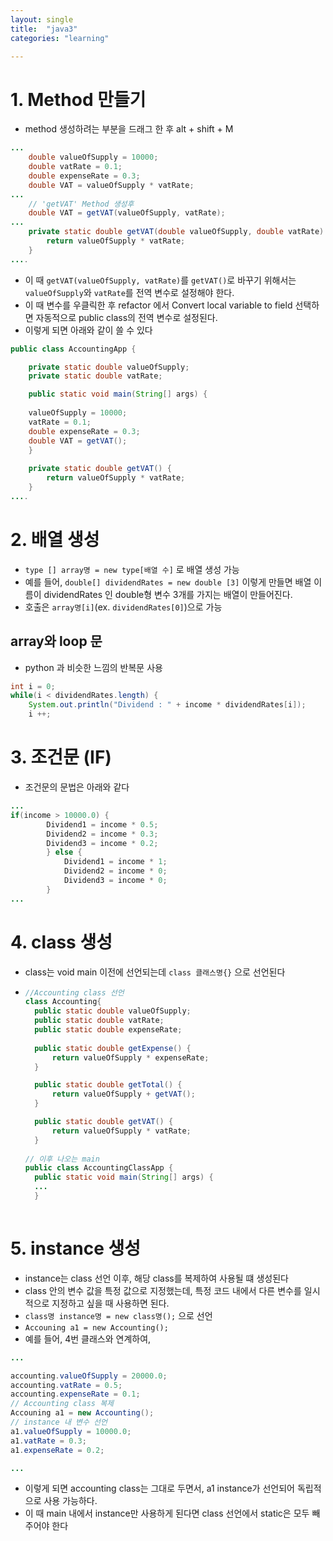 ```yaml
---
layout: single
title:  "java3"
categories: "learning"

---
```


# 1. Method 만들기

- method 생성하려는 부분을 드래그 한 후 alt + shift + M

```java
...
    double valueOfSupply = 10000;
    double vatRate = 0.1;
    double expenseRate = 0.3;
    double VAT = valueOfSupply * vatRate;
...
    // 'getVAT' Method 생성후
	double VAT = getVAT(valueOfSupply, vatRate);
...
	private static double getVAT(double valueOfSupply, double vatRate) {
		return valueOfSupply * vatRate;
	}
....
```

- 이 때 `getVAT(valueOfSupply, vatRate)`를 `getVAT()`로 바꾸기 위해서는 `valueOfSupply`와 `vatRate`를 전역 변수로 설정해야 한다.
- 이 때 변수를 우클릭한 후 refactor 에서 Convert local variable to field 선택하면 자동적으로 public class의 전역 변수로 설정된다.
- 이렇게 되면 아래와 같이 쓸 수 있다

```java
public class AccountingApp {

	private static double valueOfSupply;
	private static double vatRate;

	public static void main(String[] args) {
		
    valueOfSupply = 10000;
    vatRate = 0.1;
    double expenseRate = 0.3;
	double VAT = getVAT();
    }
    
	private static double getVAT() {
		return valueOfSupply * vatRate;
    }
....
```



# 2. 배열 생성

- `type [] array명 = new type[배열 수]` 로 배열 생성 가능
- 예를 들어, `double[] dividendRates = new double [3]` 이렇게 만들면 배열 이름이 dividendRates 인 double형 변수 3개를 가지는 배열이 만들어진다.
- 호출은 `array명[i]`(ex. `dividendRates[0]`)으로 가능



## array와 loop 문

- python 과 비슷한 느낌의 반복문 사용

```java
int i = 0;
while(i < dividendRates.length) {
    System.out.println("Dividend : " + income * dividendRates[i]);
    i ++;
```



# 3. 조건문 (IF)

- 조건문의 문법은 아래와 같다

```java
...
if(income > 10000.0) {
		Dividend1 = income * 0.5;
		Dividend2 = income * 0.3;
		Dividend3 = income * 0.2;
		} else {
			Dividend1 = income * 1;
			Dividend2 = income * 0;
			Dividend3 = income * 0;
		}
...
```



# 4. class 생성

- class는 void main 이전에 선언되는데 `class 클래스명{}` 으로 선언된다

- ```java
  //Accounting class 선언
  class Accounting{
  	public static double valueOfSupply;
  	public static double vatRate;
  	public static double expenseRate;
  	
  	public static double getExpense() {
  		return valueOfSupply * expenseRate;
  	}
  
  	public static double getTotal() {
  		return valueOfSupply + getVAT();
  	}
  
  	public static double getVAT() {
  		return valueOfSupply * vatRate;
  	}
  	
  // 이후 나오는 main
  public class AccountingClassApp {
  	public static void main(String[] args) {
  	...
  	}
  	
  
  ```

  

# 5. instance 생성

- instance는 class 선언 이후, 해당 class를 복제하여 사용될 떄 생성된다
- class 안의 변수 값을 특정 값으로 지정했는데, 특정 코드 내에서 다른 변수를 일시적으로 지정하고 싶을 때 사용하면 된다.
- `class명 instance명 = new class명();` 으로 선언
- `Accouning a1 = new Accounting();`
- 예를 들어, 4번 클래스와 연계하여,

```java
...

accounting.valueOfSupply = 20000.0;
accounting.vatRate = 0.5;
accounting.expenseRate = 0.1;
// Accounting class 복제
Accouning a1 = new Accounting();
// instance 내 변수 선언
a1.valueOfSupply = 10000.0;
a1.vatRate = 0.3;
a1.expenseRate = 0.2;

...
```

- 이렇게 되면 accounting class는 그대로 두면서, a1 instance가 선언되어 독립적으로 사용 가능하다.
- 이 때 main 내에서 instance만 사용하게 된다면 class 선언에서 static은 모두 빼주어야 한다